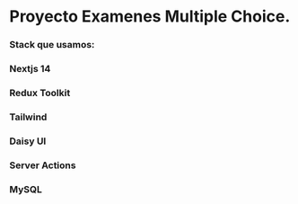 # Proyecto Examenes Multiple Choice.

### Stack que usamos:
###
### Nextjs 14
### Redux Toolkit
### Tailwind
### Daisy UI
### Server Actions
### MySQL

